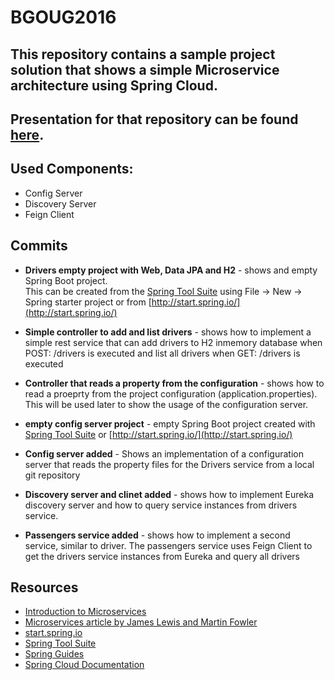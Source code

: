 # BGOUG2016

## This repository contains a sample project solution that shows a simple Microservice architecture using Spring Cloud.

## Presentation for that repository can be found [here](https://docs.google.com/presentation/d/1fWbX71hk-hXH2cvgfQbQHnJdZ5z5mPuqOfOra37snHw/edit?usp=sharing).

## Used Components:
* Config Server
* Discovery Server
* Feign Client

## Commits
* **Drivers empty project with Web, Data JPA and H2** - shows and empty Spring Boot project.  
This can be created from the [Spring Tool Suite](https://spring.io/tools) using File -> New -> Spring starter project 
or from [http://start.spring.io/](http://start.spring.io/)

* **Simple controller to add and list drivers** - shows how to implement a simple rest service that can add drivers to H2 inmemory database
 when POST: /drivers is executed and list all drivers when GET: /drivers is executed  

* **Controller that reads a property from the configuration** - shows how to read a proeprty from the project configuration (application.properties). 
This will be used later to show the usage of the configuration server.

* **empty config server project** - empty Spring Boot project created with [Spring Tool Suite](https://spring.io/tools) or [http://start.spring.io/](http://start.spring.io/)

* **Config server added** - Shows an implementation of a configuration server that reads the property files for the Drivers service from a local git repository

* **Discovery server and clinet added** - shows how to implement Eureka discovery server and how to query service instances from drivers service.

* **Passengers service added** - shows how to implement a second service, similar to driver. The passengers service uses Feign Client to get the drivers service instances from Eureka and query all drivers 

## Resources
* [Introduction to Microservices](https://www.nginx.com/blog/introduction-to-microservices/)
* [Microservices article by James Lewis and Martin Fowler](http://www.martinfowler.com/articles/microservices.html)
* [start.spring.io](http://start.spring.io/)
* [Spring Tool Suite](https://spring.io/tools)
* [Spring Guides](https://spring.io/guides)
* [Spring Cloud Documentation](http://cloud.spring.io/spring-cloud-static/Camden.SR1/)
